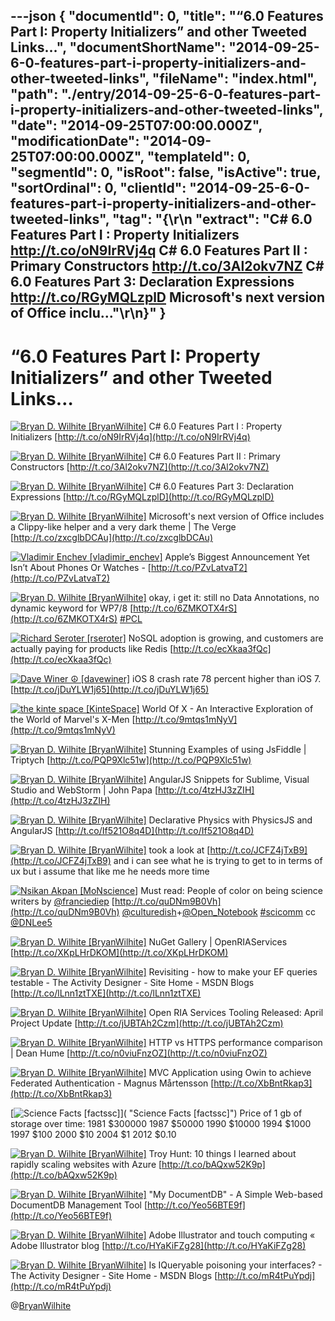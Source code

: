 ---json
{
  "documentId": 0,
  "title": "“6.0 Features Part I: Property Initializers” and other Tweeted Links…",
  "documentShortName": "2014-09-25-6-0-features-part-i-property-initializers-and-other-tweeted-links",
  "fileName": "index.html",
  "path": "./entry/2014-09-25-6-0-features-part-i-property-initializers-and-other-tweeted-links",
  "date": "2014-09-25T07:00:00.000Z",
  "modificationDate": "2014-09-25T07:00:00.000Z",
  "templateId": 0,
  "segmentId": 0,
  "isRoot": false,
  "isActive": true,
  "sortOrdinal": 0,
  "clientId": "2014-09-25-6-0-features-part-i-property-initializers-and-other-tweeted-links",
  "tag": "{\r\n  \"extract\": \"C# 6.0 Features Part I : Property Initializers http://t.co/oN9IrRVj4q  C# 6.0 Features Part II : Primary Constructors http://t.co/3Al2okv7NZ  C# 6.0 Features Part 3: Declaration Expressions http://t.co/RGyMQLzplD  Microsoft's next version of Office inclu...\"\r\n}"
}
---

# “6.0 Features Part I: Property Initializers” and other Tweeted Links…

[<img alt="Bryan D. Wilhite [BryanWilhite]" src="https://songhay.blob.core.windows.net/shared-social-twitter/BryanWilhite.jpeg">](http://t.co/UNdqV0Z1zz "Bryan D. Wilhite [BryanWilhite]") <span>C# 6.0 Features Part I : Property Initializers [http://t.co/oN9IrRVj4q](http://t.co/oN9IrRVj4q)</span>

[<img alt="Bryan D. Wilhite [BryanWilhite]" src="https://songhay.blob.core.windows.net/shared-social-twitter/BryanWilhite.jpeg">](http://t.co/UNdqV0Z1zz "Bryan D. Wilhite [BryanWilhite]") <span>C# 6.0 Features Part II : Primary Constructors [http://t.co/3Al2okv7NZ](http://t.co/3Al2okv7NZ)</span>

[<img alt="Bryan D. Wilhite [BryanWilhite]" src="https://songhay.blob.core.windows.net/shared-social-twitter/BryanWilhite.jpeg">](http://t.co/UNdqV0Z1zz "Bryan D. Wilhite [BryanWilhite]") <span>C# 6.0 Features Part 3: Declaration Expressions [http://t.co/RGyMQLzplD](http://t.co/RGyMQLzplD)</span>

[<img alt="Bryan D. Wilhite [BryanWilhite]" src="https://songhay.blob.core.windows.net/shared-social-twitter/BryanWilhite.jpeg">](http://t.co/UNdqV0Z1zz "Bryan D. Wilhite [BryanWilhite]") <span>Microsoft's next version of Office includes a Clippy-like helper and a very dark theme | The Verge [http://t.co/zxcglbDCAu](http://t.co/zxcglbDCAu)</span>

[<img alt="Vladimir Enchev [vladimir_enchev]" src="https://songhay.blob.core.windows.net/shared-social-twitter/vladimir_enchev.jpg">](http://t.co/oPdcKJYELv "Vladimir Enchev [vladimir_enchev]") <span>Apple’s Biggest Announcement Yet Isn’t About Phones Or Watches - [http://t.co/PZvLatvaT2](http://t.co/PZvLatvaT2)</span>

[<img alt="Bryan D. Wilhite [BryanWilhite]" src="https://songhay.blob.core.windows.net/shared-social-twitter/BryanWilhite.jpeg">](http://t.co/UNdqV0Z1zz "Bryan D. Wilhite [BryanWilhite]") <span>okay, i get it: still no Data Annotations, no dynamic keyword for WP7/8 [http://t.co/6ZMKOTX4rS](http://t.co/6ZMKOTX4rS) [#PCL](http://search.twitter.com/search?q=%23PCL)</span>

[<img alt="Richard Seroter [rseroter]" src="https://songhay.blob.core.windows.net/shared-social-twitter/rseroter.png">](http://t.co/mLgzuZtN4S "Richard Seroter [rseroter]") <span>NoSQL adoption is growing, and customers are actually paying for products like Redis [http://t.co/ecXkaa3fQc](http://t.co/ecXkaa3fQc)</span>

[<img alt="Dave Winer ☮ [davewiner]" src="https://songhay.blob.core.windows.net/shared-social-twitter/davewiner.jpeg">](http://t.co/fuxogiHMsn "Dave Winer ☮ [davewiner]") <span>iOS 8 crash rate 78 percent higher than iOS 7. [http://t.co/jDuYLW1j65](http://t.co/jDuYLW1j65)</span>

[<img alt="the kinte space [KinteSpace]" src="https://songhay.blob.core.windows.net/shared-social-twitter/KinteSpace.png">](http://t.co/s5roAXuR0y "the kinte space [KinteSpace]") <span>World Of X - An Interactive Exploration of the World of Marvel's X-Men [http://t.co/9mtqs1mNyV](http://t.co/9mtqs1mNyV)</span>

[<img alt="Bryan D. Wilhite [BryanWilhite]" src="https://songhay.blob.core.windows.net/shared-social-twitter/BryanWilhite.jpeg">](http://t.co/UNdqV0Z1zz "Bryan D. Wilhite [BryanWilhite]") <span>Stunning Examples of using JsFiddle | Triptych [http://t.co/PQP9Xlc51w](http://t.co/PQP9Xlc51w)</span>

[<img alt="Bryan D. Wilhite [BryanWilhite]" src="https://songhay.blob.core.windows.net/shared-social-twitter/BryanWilhite.jpeg">](http://t.co/UNdqV0Z1zz "Bryan D. Wilhite [BryanWilhite]") <span>AngularJS Snippets for Sublime, Visual Studio and WebStorm | John Papa [http://t.co/4tzHJ3zZIH](http://t.co/4tzHJ3zZIH)</span>

[<img alt="Bryan D. Wilhite [BryanWilhite]" src="https://songhay.blob.core.windows.net/shared-social-twitter/BryanWilhite.jpeg">](http://t.co/UNdqV0Z1zz "Bryan D. Wilhite [BryanWilhite]") <span>Declarative Physics with PhysicsJS and AngularJS [http://t.co/If521O8q4D](http://t.co/If521O8q4D)</span>

[<img alt="Bryan D. Wilhite [BryanWilhite]" src="https://songhay.blob.core.windows.net/shared-social-twitter/BryanWilhite.jpeg">](http://t.co/UNdqV0Z1zz "Bryan D. Wilhite [BryanWilhite]") <span>took a look at [http://t.co/JCFZ4jTxB9](http://t.co/JCFZ4jTxB9) and i can see what he is trying to get to in terms of ux but i assume that like me he needs more time</span>

[<img alt="Nsikan Akpan [MoNscience]" src="https://songhay.blob.core.windows.net/shared-social-twitter/MoNscience.jpeg">](http://t.co/8Ev8qGzllr "Nsikan Akpan [MoNscience]") <span>Must read: People of color on being science writers by [@franciediep](http://twitter.com/franciediep) [http://t.co/quDNm9B0Vh](http://t.co/quDNm9B0Vh) [@culturedish](http://twitter.com/culturedish)+[@Open_Notebook](http://twitter.com/Open_Notebook) [#scicomm](http://search.twitter.com/search?q=%23scicomm) cc [@DNLee5](http://twitter.com/DNLee5)</span>

[<img alt="Bryan D. Wilhite [BryanWilhite]" src="https://songhay.blob.core.windows.net/shared-social-twitter/BryanWilhite.jpeg">](http://t.co/UNdqV0Z1zz "Bryan D. Wilhite [BryanWilhite]") <span>NuGet Gallery | OpenRIAServices [http://t.co/XKpLHrDKOM](http://t.co/XKpLHrDKOM)</span>

[<img alt="Bryan D. Wilhite [BryanWilhite]" src="https://songhay.blob.core.windows.net/shared-social-twitter/BryanWilhite.jpeg">](http://t.co/UNdqV0Z1zz "Bryan D. Wilhite [BryanWilhite]") <span>Revisiting - how to make your EF queries testable - The Activity Designer - Site Home - MSDN Blogs [http://t.co/lLnn1ztTXE](http://t.co/lLnn1ztTXE)</span>

[<img alt="Bryan D. Wilhite [BryanWilhite]" src="https://songhay.blob.core.windows.net/shared-social-twitter/BryanWilhite.jpeg">](http://t.co/UNdqV0Z1zz "Bryan D. Wilhite [BryanWilhite]") <span>Open RIA Services Tooling Released: April Project Update [http://t.co/jUBTAh2Czm](http://t.co/jUBTAh2Czm)</span>

[<img alt="Bryan D. Wilhite [BryanWilhite]" src="https://songhay.blob.core.windows.net/shared-social-twitter/BryanWilhite.jpeg">](http://t.co/UNdqV0Z1zz "Bryan D. Wilhite [BryanWilhite]") <span>HTTP vs HTTPS performance comparison | Dean Hume [http://t.co/n0viuFnzOZ](http://t.co/n0viuFnzOZ)</span>

[<img alt="Bryan D. Wilhite [BryanWilhite]" src="https://songhay.blob.core.windows.net/shared-social-twitter/BryanWilhite.jpeg">](http://t.co/UNdqV0Z1zz "Bryan D. Wilhite [BryanWilhite]") <span>MVC Application using Owin to achieve Federated Authentication - Magnus Mårtensson [http://t.co/XbBntRkap3](http://t.co/XbBntRkap3)</span>

[<img alt="Science Facts [factssc]" src="https://songhay.blob.core.windows.net/shared-social-twitter/factssc.jpeg">]( "Science Facts [factssc]") <span>Price of 1 gb of storage over time: 1981 $300000 1987 $50000 1990 $10000 1994 $1000 1997 $100 2000 $10 2004 $1 2012 $0.10</span>

[<img alt="Bryan D. Wilhite [BryanWilhite]" src="https://songhay.blob.core.windows.net/shared-social-twitter/BryanWilhite.jpeg">](http://t.co/UNdqV0Z1zz "Bryan D. Wilhite [BryanWilhite]") <span>Troy Hunt: 10 things I learned about rapidly scaling websites with Azure [http://t.co/bAQxw52K9p](http://t.co/bAQxw52K9p)</span>

[<img alt="Bryan D. Wilhite [BryanWilhite]" src="https://songhay.blob.core.windows.net/shared-social-twitter/BryanWilhite.jpeg">](http://t.co/UNdqV0Z1zz "Bryan D. Wilhite [BryanWilhite]") <span>"My DocumentDB" - A Simple Web-based DocumentDB Management Tool [http://t.co/Yeo56BTE9f](http://t.co/Yeo56BTE9f)</span>

[<img alt="Bryan D. Wilhite [BryanWilhite]" src="https://songhay.blob.core.windows.net/shared-social-twitter/BryanWilhite.jpeg">](http://t.co/UNdqV0Z1zz "Bryan D. Wilhite [BryanWilhite]") <span>Adobe Illustrator and touch computing « Adobe Illustrator blog [http://t.co/HYaKiFZg28](http://t.co/HYaKiFZg28)</span>

[<img alt="Bryan D. Wilhite [BryanWilhite]" src="https://songhay.blob.core.windows.net/shared-social-twitter/BryanWilhite.jpeg">](http://t.co/UNdqV0Z1zz "Bryan D. Wilhite [BryanWilhite]") <span>Is IQueryable poisoning your interfaces? - The Activity Designer - Site Home - MSDN Blogs [http://t.co/mR4tPuYpdj](http://t.co/mR4tPuYpdj)</span>

@[BryanWilhite](https://twitter.com/BryanWilhite)
